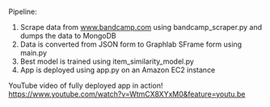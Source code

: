 Pipeline:  
1. Scrape data from www.bandcamp.com using bandcamp_scraper.py and dumps the data to MongoDB  
2. Data is converted from JSON form to Graphlab SFrame form using main.py  
3. Best model is trained using item_similarity_model.py  
4. App is deployed using app.py on an Amazon EC2 instance  
  
YouTube video of fully deployed app in action!  
https://www.youtube.com/watch?v=WtmCX8XYxM0&feature=youtu.be
